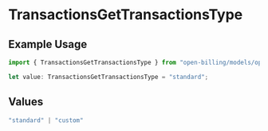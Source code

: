 # TransactionsGetTransactionsType

## Example Usage

```typescript
import { TransactionsGetTransactionsType } from "open-billing/models/operations";

let value: TransactionsGetTransactionsType = "standard";
```

## Values

```typescript
"standard" | "custom"
```
